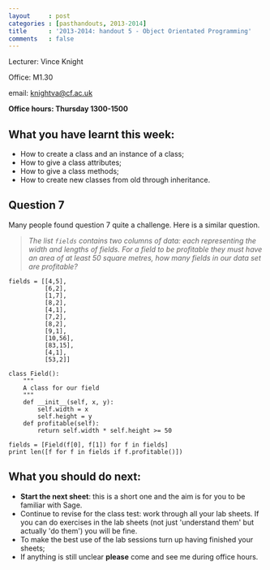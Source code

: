 ```yaml
---
layout     : post
categories : [pasthandouts, 2013-2014]
title      : '2013-2014: handout 5 - Object Orientated Programming'
comments   : false
---
```


Lecturer: Vince Knight

Office: M1.30

email: knightva@cf.ac.uk

**Office hours: Thursday 1300-1500**

## What you have learnt this week:

- How to create a class and an instance of a class;
- How to give a class attributes;
- How to give a class methods;
- How to create new classes from old through inheritance.

## Question 7

Many people found question 7 quite a challenge. Here is a similar question.

> _The list `fields` contains two columns of data: each representing the width and lengths of fields. For a field to be profitable they must have an area of at least 50 square metres, how many fields in our data set are profitable?_


    fields = [[4,5],
              [6,2],
              [1,7],
              [8,2],
              [4,1],
              [7,2],
              [8,2],
              [9,1],
              [10,56],
              [83,15],
              [4,1],
              [53,2]]

    class Field():
        """
        A class for our field
        """
        def __init__(self, x, y):
            self.width = x
            self.height = y
        def profitable(self):
            return self.width * self.height >= 50

    fields = [Field(f[0], f[1]) for f in fields]
    print len([f for f in fields if f.profitable()])

## What you should do next:

- **Start the next sheet**: this is a short one and the aim is for you to be familiar with Sage.
- Continue to revise for the class test: work through all your lab sheets. If you can do exercises in the lab sheets (not just 'understand them' but actually 'do them') you will be fine.
- To make the best use of the lab sessions turn up having finished your sheets;
- If anything is still unclear **please** come and see me during office hours.
